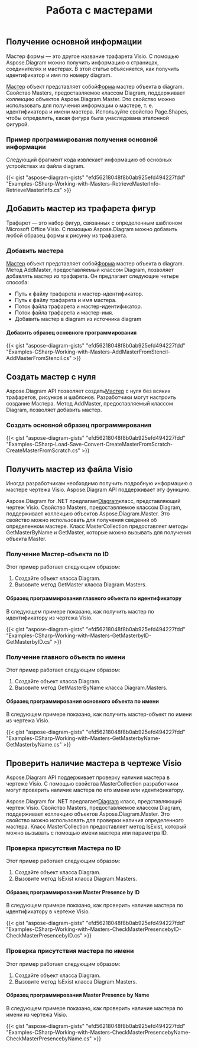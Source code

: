 ﻿---
title: Работа с мастерами
type: docs
weight: 70
url: /ru/net/working-with-masters/
description: В этом разделе объясняется, как добавить мастер или получить информацию о мастере с помощью Aspose.Diagram.
---
## **Получение основной информации**
Мастер формы — это другое название трафарета Visio. С помощью Aspose.Diagram можно получить информацию о страницах, соединителях и мастерах. В этой статье объясняется, как получить идентификатор и имя по номеру diagram.

[Мастер](http://www.aspose.com/api/net/diagram/aspose.diagram/master) объект представляет собой[Форма](http://www.aspose.com/api/net/diagram/aspose.diagram/shape) мастер объекта в diagram. Свойство Masters, предоставляемое классом Diagram, поддерживает коллекцию объектов Aspose.Diagram.Master. Это свойство можно использовать для получения информации о мастере, т. е. идентификатора и имени мастера. Используйте свойство Page.Shapes, чтобы определить, какая фигура была унаследована эталонной фигурой.
### **Пример программирования получения основной информации**
Следующий фрагмент кода извлекает информацию об основных устройствах из файла diagram.

{{< gist "aspose-diagram-gists" "efd56218048f8b0ab925efd494227fdd" "Examples-CSharp-Working-with-Masters-RetrieveMasterInfo-RetrieveMasterInfo.cs" >}}
## **Добавить мастер из трафарета фигур**
Трафарет — это набор фигур, связанных с определенным шаблоном Microsoft Office Visio. С помощью Aspose.Diagram можно добавить любой образец формы к рисунку из трафарета.
### **Добавить мастера**
[Мастер](http://www.aspose.com/api/net/diagram/aspose.diagram/master) объект представляет собой[Форма](http://www.aspose.com/api/net/diagram/aspose.diagram/shape) мастер объекта в diagram. Метод AddMaster, предоставляемый классом Diagram, позволяет добавлять мастер из трафарета. Он предлагает следующие четыре способа:

- Путь к файлу трафарета и мастер-идентификатор.
- Путь к файлу трафарета и имя мастера.
- Поток файла трафарета и мастер-идентификатор.
- Поток файла трафарета и мастер-имя.
- Добавить мастер в diagram из источника diagram
#### **Добавить образец основного программирования**
{{< gist "aspose-diagram-gists" "efd56218048f8b0ab925efd494227fdd" "Examples-CSharp-Working-with-Masters-AddMasterFromStencil-AddMasterFromStencil.cs" >}}
## **Создать мастер с нуля**
 Aspose.Diagram API позволяет создать[Мастер](http://www.aspose.com/api/net/diagram/aspose.diagram/master) с нуля без всяких трафаретов, рисунков и шаблонов. Разработчики могут настроить создание Мастера. Метод AddMaster, предоставляемый классом Diagram, позволяет добавить мастер.
### **Создать основной образец программирования**
{{< gist "aspose-diagram-gists" "efd56218048f8b0ab925efd494227fdd" "Examples-CSharp-Load-Save-Convert-CreateMasterFromScratch-CreateMasterFromScratch.cs" >}}
## **Получить мастер из файла Visio**
Иногда разработчикам необходимо получить подробную информацию о мастере чертежа Visio. Aspose.Diagram API поддерживает эту функцию.

 Aspose.Diagram for .NET предлагает[Diagram](http://www.aspose.com/api/net/diagram/aspose.diagram/diagram)класс, представляющий чертеж Visio. Свойство Masters, предоставляемое классом Diagram, поддерживает коллекцию объектов Aspose.Diagram.Master. Это свойство можно использовать для получения сведений об определенном мастере. Класс MasterCollection предоставляет методы GetMasterByName и GetMaster, которые можно вызывать для получения объекта Master.
### **Получение Мастер-объекта по ID**
Этот пример работает следующим образом:

1. Создайте объект класса Diagram.
1. Вызовите метод GetMaster класса Diagram.Masters.
#### **Образец программирования главного объекта по идентификатору**
В следующем примере показано, как получить мастер по идентификатору из чертежа Visio.

{{< gist "aspose-diagram-gists" "efd56218048f8b0ab925efd494227fdd" "Examples-CSharp-Working-with-Masters-GetMasterbyID-GetMasterbyID.cs" >}}
### **Получение главного объекта по имени**
Этот пример работает следующим образом:

1. Создайте объект класса Diagram.
1. Вызовите метод GetMasterByName класса Diagram.Masters.
#### **Образец программирования основного объекта по имени**
В следующем примере показано, как получить мастер-объект по имени из чертежа Visio.

{{< gist "aspose-diagram-gists" "efd56218048f8b0ab925efd494227fdd" "Examples-CSharp-Working-with-Masters-GetMasterbyName-GetMasterbyName.cs" >}}
## **Проверить наличие мастера в чертеже Visio**
Aspose.Diagram API поддерживает проверку наличия мастера в чертеже Visio. С помощью свойства MasterCollection разработчики могут проверить наличие мастера по его имени или идентификатору.

 Aspose.Diagram for .NET предлагает[Diagram](http://www.aspose.com/api/net/diagram/aspose.diagram/diagram) класс, представляющий чертеж Visio. Свойство Masters, предоставляемое классом Diagram, поддерживает коллекцию объектов Aspose.Diagram.Master. Это свойство можно использовать для проверки наличия определенного мастера. Класс MasterCollection предоставляет метод IsExist, который можно вызывать с помощью имени мастера или параметра ID.
### **Проверка присутствия Мастера по ID**
Этот пример работает следующим образом:

1. Создайте объект класса Diagram.
1. Вызовите метод IsExist класса Diagram.Masters.
#### **Образец программирования Master Presence by ID**
В следующем примере показано, как проверить наличие мастера по идентификатору в чертеже Visio.

{{< gist "aspose-diagram-gists" "efd56218048f8b0ab925efd494227fdd" "Examples-CSharp-Working-with-Masters-CheckMasterPresencebyID-CheckMasterPresencebyID.cs" >}}
### **Проверка присутствия мастера по имени**
Этот пример работает следующим образом:

1. Создайте объект класса Diagram.
1. Вызовите метод IsExist класса Diagram.Masters.
#### **Образец программирования Master Presence by Name**
В следующем примере показано, как проверить наличие мастера по имени из чертежа Visio.

{{< gist "aspose-diagram-gists" "efd56218048f8b0ab925efd494227fdd" "Examples-CSharp-Working-with-Masters-CheckMasterPresencebyName-CheckMasterPresencebyName.cs" >}}
